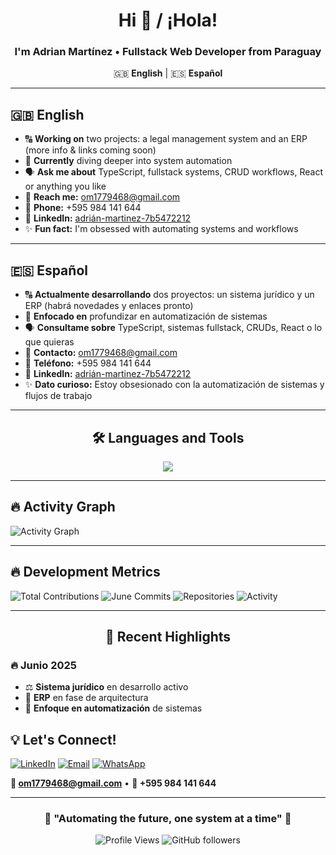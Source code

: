 <div align="center">

# Hi 👋 / ¡Hola!

### I'm Adrian Martínez • Fullstack Web Developer from Paraguay

🇬🇧 **English** | 🇪🇸 **Español**

</div>

---

## 🇬🇧 **English**

- 🔠 **Working on** two projects: a legal management system and an ERP (more info & links coming soon)
- 🌱 **Currently** diving deeper into system automation
- 🗣️ **Ask me about** TypeScript, fullstack systems, CRUD workflows, React or anything you like
- 📧 **Reach me:** om1779468@gmail.com
- 📱 **Phone:** +595 984 141 644
- 🔗 **LinkedIn:** [adrián-martinez-7b5472212](https://www.linkedin.com/in/adri%C3%A1n-martinez-7b5472212/)
- ✨ **Fun fact:** I'm obsessed with automating systems and workflows

---

## 🇪🇸 **Español**

- 🔠 **Actualmente desarrollando** dos proyectos: un sistema jurídico y un ERP (habrá novedades y enlaces pronto)
- 🌱 **Enfocado en** profundizar en automatización de sistemas
- 🗣️ **Consultame sobre** TypeScript, sistemas fullstack, CRUDs, React o lo que quieras
- 📧 **Contacto:** om1779468@gmail.com
- 📱 **Teléfono:** +595 984 141 644
- 🔗 **LinkedIn:** [adrián-martinez-7b5472212](https://www.linkedin.com/in/adri%C3%A1n-martinez-7b5472212/)
- ✨ **Dato curioso:** Estoy obsesionado con la automatización de sistemas y flujos de trabajo

---

<div align="center">

## 🛠️ **Languages and Tools**

<img src="https://skillicons.dev/icons?i=js,ts,react,nodejs,express,postgres,sqlite,reactnative,html,css,tailwind,github,vscode&theme=dark" />

</div>

---
## 🔥 **Activity Graph**

<!-- Tu gráfico real de actividad -->
![Activity Graph](https://github-readme-activity-graph.vercel.app/graph?username=VarDevCoder&bg_color=0d1117&color=ff6b6b&line=ff6b6b&point=ffffff&area=true&hide_border=true&custom_title=Adrian's%20Real%20Activity%20Graph)

</div>

---

## 🔥 **Development Metrics**

![Total Contributions](https://img.shields.io/badge/Contributions-262-ff6b6b?style=for-the-badge&logo=github&logoColor=white)
![June Commits](https://img.shields.io/badge/June_Commits-171-ff6b6b?style=for-the-badge&logo=git&logoColor=white)
![Repositories](https://img.shields.io/badge/New_Repos-12-ff6b6b?style=for-the-badge&logo=repo&logoColor=white)
![Activity](https://img.shields.io/badge/Status-Highly_Active-ff6b6b?style=for-the-badge&logo=zap&logoColor=white)

</div>

---

<div align="center">

## 🚀 **Recent Highlights**

</div>

### **🔥 Junio 2025**
- ⚖️ **Sistema jurídico** en desarrollo activo
- 🏢 **ERP** en fase de arquitectura
- 🤖 **Enfoque en automatización** de sistemas


## 💡 **Let's Connect!**

[![LinkedIn](https://img.shields.io/badge/LinkedIn-0077B5?style=for-the-badge&logo=linkedin&logoColor=white)](https://www.linkedin.com/in/adri%C3%A1n-martinez-7b5472212/)
[![Email](https://img.shields.io/badge/Email-D14836?style=for-the-badge&logo=gmail&logoColor=white)](mailto:om1779468@gmail.com)
[![WhatsApp](https://img.shields.io/badge/WhatsApp-25D366?style=for-the-badge&logo=whatsapp&logoColor=white)](https://wa.me/595984141644)

**📧 om1779468@gmail.com** • **📱 +595 984 141 644**

</div>

---

<div align="center">

### 🌟 **"Automating the future, one system at a time"** 🌟

![Profile Views](https://komarev.com/ghpvc/?username=VarDevCoder&label=Profile%20Views&color=ff6b6b&style=flat-square)
![GitHub followers](https://img.shields.io/github/followers/VarDevCoder?label=Followers&style=flat-square&color=ff6b6b)

</div>
